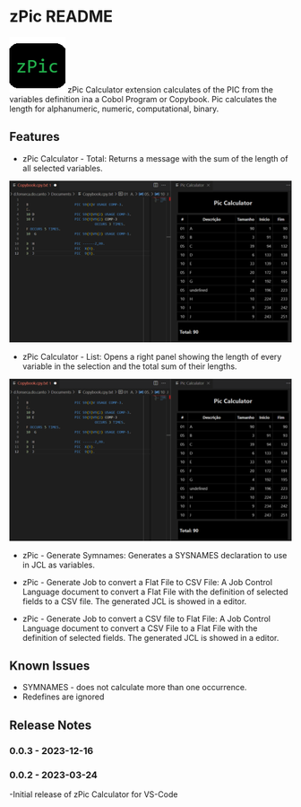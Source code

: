 # zPic README
![Icon.png](https://github.com/davidcphoto/zPic/blob/be1a8c1fd9463ad3737c181f3e02eea49d69f422/images/Icon.png)
zPic Calculator extension calculates of the PIC from the variables definition ina a Cobol Program or Copybook. Pic calculates the length for alphanumeric, numeric, computational, binary.


## Features


- zPic Calculator - Total: Returns a message with the sum of the length of all selected variables.

![zPicTotal.png](https://github.com/davidcphoto/zPic/blob/6e06eccfd51e33bac4b6c588c7facc98ec80175c/images/zPicList.png)


- zPic Calculator - List: Opens a right panel showing the length of every variable in the selection and the total sum of their lengths.


![zPicList.png](https://github.com/davidcphoto/zPic/blob/6e06eccfd51e33bac4b6c588c7facc98ec80175c/images/zPicList.png)


- zPic - Generate Symnames: Generates a SYSNAMES declaration to use in JCL as variables.

- zPic - Generate Job to convert a Flat File to CSV File: A Job Control Language document to convert a Flat File with the definition of selected fields to a CSV file. The generated JCL is showed in a editor.

- zPic - Generate Job to convert a CSV file to Flat File: A Job Control Language document to convert a CSV File to a Flat File with the definition of selected fields. The generated JCL is showed in a editor.


## Known Issues

- SYMNAMES - does not calculate more than one occurrence.
- Redefines are ignored

## Release Notes

### 0.0.3 - 2023-12-16
### 0.0.2 - 2023-03-24

-Initial release of zPic Calculator for VS-Code